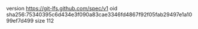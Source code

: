 version https://git-lfs.github.com/spec/v1
oid sha256:75340395c6d434e3f090a83cae3346fd4867f92f05fab29497e1a1099ef7d499
size 112
